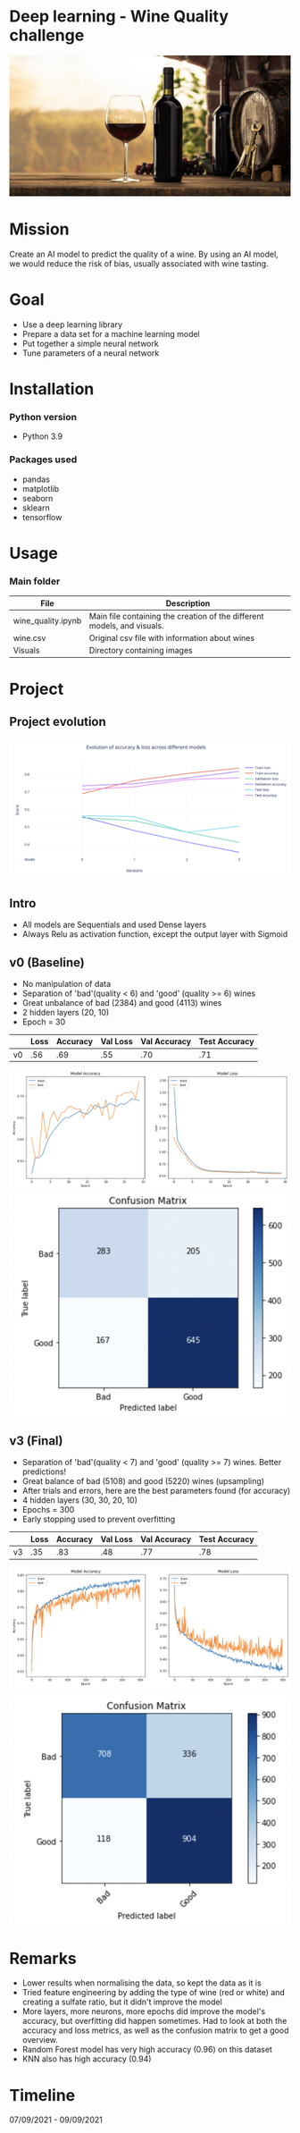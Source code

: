 # Deep learning - Wine Quality challenge
![](Visuals/wine_banner.jpeg)
# Mission
Create an AI model to predict the quality of a wine. By using an AI model, we would reduce the risk of bias, usually associated with wine tasting.

# Goal
* Use a deep learning library
* Prepare a data set for a machine learning model
* Put together a simple neural network
* Tune parameters of a neural network

# Installation
### Python version
* Python 3.9

### Packages used
* pandas
* matplotlib
* seaborn
* sklearn
* tensorflow

# Usage
### Main folder
| File           | Description                                                 |
|-------------------|-------------------------------------------------------------|
| wine_quality.ipynb        | Main file containing the creation of the different models, and visuals. |
| wine.csv      | Original csv file with information about wines |
| Visuals           | Directory containing images             |

# Project
## Project evolution
![](Visuals/All_evolution.png)

## Intro
* All models are Sequentials and used Dense layers
* Always Relu as activation function, except the output layer with Sigmoid

## v0 (Baseline)
* No manipulation of data
* Separation of 'bad'(quality < 6) and 'good' (quality >= 6) wines
* Great unbalance of bad (2384) and good (4113) wines
* 2 hidden layers (20, 10)
* Epoch = 30

|    | Loss      | Accuracy | Val Loss | Val Accuracy | Test Accuracy |
| -- | --------- | ------   | -------- | ------------ | ------------- |
| v0 | .56       | .69      | .55      | .70          | .71           |

![](Visuals/0_Accuracy_Loss.png)
![](Visuals/0_Confusion_Matrix.png)

## v3 (Final)
* Separation of 'bad'(quality < 7) and 'good' (quality >= 7) wines. Better predictions!
* Great balance of bad (5108) and good (5220) wines (upsampling)
* After trials and errors, here are the best parameters found (for accuracy)
* 4 hidden layers (30, 30, 20, 10)
* Epochs = 300
* Early stopping used to prevent overfitting

|    | Loss      | Accuracy | Val Loss | Val Accuracy | Test Accuracy |
| -- | --------- | ------   | -------- | ------------ | ------------- |
| v3 | .35       | .83      | .48      | .77          | .78           |

![](Visuals/3_Accuracy_Loss.png)
![](Visuals/3_Confusion_Matrix.png)

# Remarks
* Lower results when normalising the data, so kept the data as it is
* Tried feature engineering by adding the type of wine (red or white) and creating a sulfate ratio, but it didn't improve the model
* More layers, more neurons, more epochs did improve the model's accuracy, but overfitting did happen sometimes. Had to look at both the accuracy and loss metrics, as well as the confusion matrix to get a good overview.
* Random Forest model has very high accuracy (0.96) on this dataset
* KNN also has high accuracy (0.94)

# Timeline
07/09/2021 - 09/09/2021